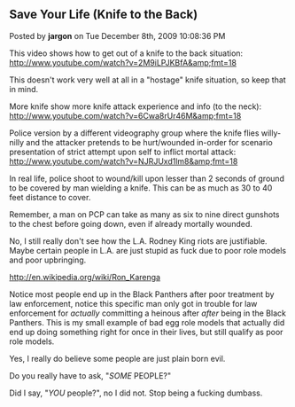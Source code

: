 ## Save Your Life (Knife to the Back)
Posted by **jargon** on Tue December 8th, 2009 10:08:36 PM

This video shows how to get out of a knife to the back situation:
<http://www.youtube.com/watch?v=2M9iLPJKBfA&amp;fmt=18>

This doesn't work very well at all in a "hostage" knife situation, so keep that
in mind.

More knife show more knife attack experience and info (to the neck):
<http://www.youtube.com/watch?v=6Cwa8rUr46M&amp;fmt=18>

Police version by a different videography group where the knife flies willy-
nilly and the attacker pretends to be hurt/wounded in-order for scenario
presentation of strict attempt upon self to inflict mortal attack:
<http://www.youtube.com/watch?v=NJRJUxd1lm8&amp;fmt=18>

In real life, police shoot to wound/kill upon lesser than 2 seconds of ground to
be covered by man wielding a knife. This can be as much as 30 to 40 feet
distance to cover.

Remember, a man on PCP can take as many as six to nine direct gunshots to the
chest before going down, even if already mortally wounded.

No, I still really don't see how the L.A. Rodney King riots are justifiable.
Maybe certain people in L.A. are just stupid as fuck due to poor role models and
poor upbringing.

<http://en.wikipedia.org/wiki/Ron_Karenga>

Notice most people end up in the Black Panthers after poor treatment by law
enforcement, notice this specific man only got in trouble for law enforcement
for *actually* committing a heinous after *after* being in the Black Panthers.
This is my small example of bad egg role models that actually did end up doing
something right for once in their lives, but still qualify as poor role models.

Yes, I really do believe some people are just plain born evil.

Do you really have to ask, "*SOME* PEOPLE?"

Did I say, "*YOU* people?", no I did not. Stop being a fucking dumbass.

